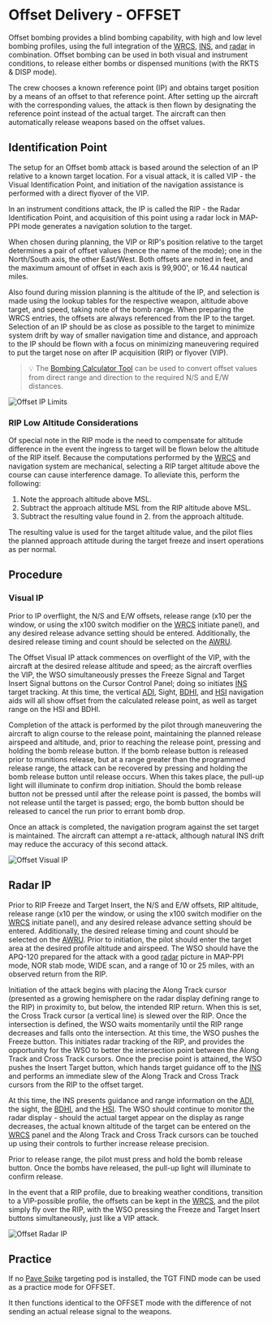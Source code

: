 # Offset Delivery - OFFSET

Offset bombing provides a blind bombing capability, with high and low level
bombing profiles, using the full integration of the
[WRCS](../../../../systems/weapon_systems/wrcs.md),
[INS](../../../../systems/nav_com/ins.md), and
[radar](../../../../systems/radar/overview.md) in combination. Offset bombing
can be used in both visual and instrument conditions, to release either bombs or
dispensed munitions (with the RKTS & DISP mode).

The crew chooses a known reference point (IP) and obtains target position by a
means of an offset to that reference point. After setting up the aircraft with
the corresponding values, the attack is then flown by designating the reference
point instead of the actual target. The aircraft can then automatically release
weapons based on the offset values.

## Identification Point

The setup for an Offset bomb attack is based around the selection of an IP
relative to a known target location. For a visual attack, it is called VIP - the
Visual Identification Point, and initiation of the navigation assistance is
performed with a direct flyover of the VIP.

In an instrument conditions attack, the IP is called the RIP - the Radar
Identification Point, and acquisition of this point using a radar lock in
MAP-PPI mode generates a navigation solution to the target.

When chosen during planning, the VIP or RIP's position relative to the target
determines a pair of offset values (hence the name of the mode); one in the
North/South axis, the other East/West. Both offsets are noted in feet, and the
maximum amount of offset in each axis is 99,900', or 16.44 nautical miles.

Also found during mission planning is the altitude of the IP, and selection is
made using the lookup tables for the respective weapon, altitude above target,
and speed, taking note of the bomb range. When preparing the WRCS entries, the
offsets are always referenced from the IP to the target. Selection of an IP
should be as close as possible to the target to minimize system drift by way of
smaller navigation time and distance, and approach to the IP should be flown
with a focus on minimizing maneuvering required to put the target nose on after
IP acquisition (RIP) or flyover (VIP).

> 💡 The [Bombing Calculator Tool](../../../../dcs/bombing_computer.md) can be
> used to convert offset values from direct range and direction to the required
> N/S and E/W distances.

![Offset IP Limits](../../../../img/offsetiplimits.jpg)

### RIP Low Altitude Considerations

Of special note in the RIP mode is the need to compensate for altitude
difference in the event the ingress to target will be flown below the altitude
of the RIP itself. Because the computations performed by the
[WRCS](../../../../systems/weapon_systems/wrcs.md) and navigation system are
mechanical, selecting a RIP target altitude above the course can cause
interference damage. To alleviate this, perform the following:

1. Note the approach altitude above MSL.
2. Subtract the approach altitude MSL from the RIP altitude above MSL.
3. Subtract the resulting value found in 2. from the approach altitude.

The resulting value is used for the target altitude value, and the pilot flies
the planned approach attitude during the target freeze and insert operations as
per normal.

## Procedure

### Visual IP

Prior to IP overflight, the N/S and E/W offsets, release range (x10 per the
window, or using the x100 switch modifier on the
[WRCS](../../../../systems/weapon_systems/wrcs.md) initiate panel), and any
desired release advance setting should be entered. Additionally, the desired
release timing and count should be selected on the
[AWRU](../../../../systems/weapon_systems/awru.md).

The Offset Visual IP attack commences on overflight of the VIP, with the
aircraft at the desired release altitude and speed; as the aircraft overflies
the VIP, the WSO simultaneously presses the Freeze Signal and Target Insert
Signal buttons on the Cursor Control Panel; doing so initiates
[INS](../../../../systems/nav_com/ins.md) target tracking. At this time, the
vertical
[ADI](../../../../cockpit/pilot/flight_director_group.md#attitude-director-indicator),
Sight,
[BDHI](../../../../cockpit/wso/upfront_indicators.md#bearing-distance-heading-indicator-bdhi),
and
[HSI](../../....//cockpit/pilot/flight_director_group.md#horizontal-situation-indicator)
navigation aids will all show offset from the calculated release point, as well
as target range on the HSI and BDHI.

Completion of the attack is performed by the pilot through maneuvering the
aircraft to align course to the release point, maintaining the planned release
airspeed and altitude, and, prior to reaching the release point, pressing and
holding the bomb release button. If the bomb release button is released prior to
munitions release, but at a range greater than the programmed release range, the
attack can be recovered by pressing and holding the bomb release button until
release occurs. When this takes place, the pull-up light will illuminate to
confirm drop initiation. Should the bomb release button not be pressed until
after the release point is passed, the bombs will not release until the target
is passed; ergo, the bomb button should be released to cancel the run prior to
errant bomb drop.

Once an attack is completed, the navigation program against the set target is
maintained. The aircraft can attempt a re-attack, although natural INS drift may
reduce the accuracy of this second attack.

![Offset Visual IP](../../../../img/offsetvip.jpg)

## Radar IP

Prior to RIP Freeze and Target Insert, the N/S and E/W offsets, RIP altitude,
release range (x10 per the window, or using the x100 switch modifier on the
[WRCS](../../../../systems/weapon_systems/wrcs.md) initiate panel), and any
desired release advance setting should be entered. Additionally, the desired
release timing and count should be selected on the
[AWRU](../../../../systems/weapon_systems/awru.md). Prior to initiation, the
pilot should enter the target area at the desired profile altitude and airspeed.
The WSO should have the APQ-120 prepared for the attack with a good
[radar](../../../../systems/radar/overview.md) picture in MAP-PPI mode, NOR stab
mode, WIDE scan, and a range of 10 or 25 miles, with an observed return from the
RIP.

Initiation of the attack begins with placing the Along Track cursor (presented
as a growing hemisphere on the radar display defining range to the RIP) in
proximity to, but below, the intended RIP return. When this is set, the Cross
Track cursor (a vertical line) is slewed over the RIP. Once the intersection is
defined, the WSO waits momentarily until the RIP range decreases and falls onto
the intersection. At this time, the WSO pushes the Freeze button. This initiates
radar tracking of the RIP, and provides the opportunity for the WSO to better
the intersection point between the Along Track and Cross Track cursors. Once the
precise point is attained, the WSO pushes the Insert Target button, which hands
target guidance off to the [INS](../../../../systems/nav_com/ins.md) and
performs an immediate slew of the Along Track and Cross Track cursors from the
RIP to the offset target.

At this time, the INS presents guidance and range information on the
[ADI](../../../../cockpit/pilot/flight_director_group.md#attitude-director-indicator),
the sight, the
[BDHI](../../../../cockpit/wso/upfront_indicators.md#bearing-distance-heading-indicator-bdhi),
and the
[HSI](../../../../cockpit/pilot/flight_director_group.md#horizontal-situation-indicator).
The WSO should continue to monitor the radar display - should the actual target
appear on the display as range decreases, the actual known altitude of the
target can be entered on the [WRCS](../../../../systems/weapon_systems/wrcs.md)
panel and the Along Track and Cross Track cursors can be touched up using their
controls to further increase release precision.

Prior to release range, the pilot must press and hold the bomb release button.
Once the bombs have released, the pull-up light will illuminate to confirm
release.

In the event that a RIP profile, due to breaking weather conditions, transition
to a VIP-possible profile, the offsets can be kept in the
[WRCS](../../../../systems/weapon_systems/wrcs.md), and the pilot simply fly
over the RIP, with the WSO pressing the Freeze and Target Insert buttons
simultaneously, just like a VIP attack.

![Offset Radar IP](../../../../img/offsetrip.jpg)

## Practice

If no [Pave Spike](../../../systems/weapon_systems/pave_spike/overview.md)
targeting pod is installed, the TGT FIND mode can be used as a practice mode for
OFFSET.

It then functions identical to the OFFSET mode with the difference of not
sending an actual release signal to the weapons.
